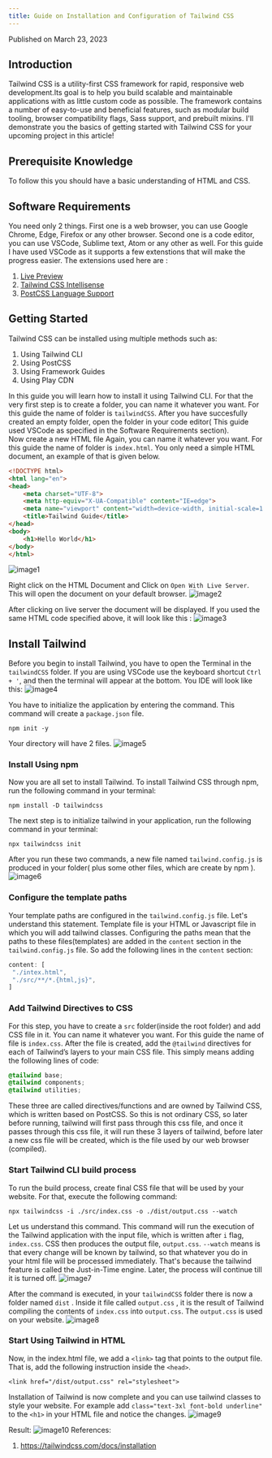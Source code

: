 ```yaml
---
title: Guide on Installation and Configuration of Tailwind CSS
---
```


Published on March 23, 2023

## Introduction

Tailwind CSS is a utility-first CSS framework for rapid, responsive web development.Its goal is to help you build scalable and maintainable applications with as little custom code as possible. The framework contains a number of easy-to-use and beneficial features, such as modular build tooling, browser compatibility flags, Sass support, and prebuilt mixins.
I'll demonstrate you the basics of getting started with Tailwind CSS for your upcoming project in this article!

## Prerequisite Knowledge

To follow this you should have a basic understanding of HTML and CSS.

## Software Requirements

You need only 2 things. First one is a web browser, you can use Google Chrome, Edge, Firefox or any other browser. Second one is a code editor, you can use VSCode, Sublime text, Atom or any other as well. For this guide I have used VSCode as it supports a few extenstions that will make the progress easier. The extensions used here are :

1. [Live Preview](https://marketplace.visualstudio.com/items?itemName=ms-vscode.live-server)
2. [Tailwind CSS Intellisense](https://marketplace.visualstudio.com/items?itemName=bradlc.vscode-tailwindcss)
3. [PostCSS Language Support](https://marketplace.visualstudio.com/items?itemName=csstools.postcss)

## Getting Started

Tailwind CSS can be installed using multiple methods such as:

1. Using Tailwind CLI
2. Using PostCSS
3. Using Framework Guides
4. Using Play CDN

In this guide you will learn how to install it using Tailwind CLI.  For that the very first step is to create a folder, you can name it whatever you want. For this guide the name of folder is `tailwindCSS`.
After you have succesfully created an empty folder, open the folder in your code editor( This guide used VSCode as specified in the Software Requirements section).  
Now create a new HTML file Again, you can name it whatever you want. For this guide the name of folder is `index.html`. You only need a simple HTML document, an example of that is given below.

```html
<!DOCTYPE html>
<html lang="en">
<head>
    <meta charset="UTF-8">
    <meta http-equiv="X-UA-Compatible" content="IE=edge">
    <meta name="viewport" content="width=device-width, initial-scale=1.0">
    <title>Tailwind Guide</title>
</head>
<body>
    <h1>Hello World</h1>
</body>
</html>
```

![image1](\img\docs\webDevelopment\tailwind-installation-guide\1.png)

Right click on the HTML Document and Click on `Open With Live Server`. This will open the document on your default browser.
![image2](\img\docs\webDevelopment\tailwind-installation-guide\2.png)

After clicking on live server the document will be displayed. If you used the same HTML code specified above, it will look like this :
![image3](\img\docs\webDevelopment\tailwind-installation-guide\3.png)

## Install Tailwind

Before you begin to install Tailwind, you have to open the Terminal in the `tailwindCSS` folder. If you are using VSCode use the keyboard shortcut `Ctrl + '`, and then the terminal will appear at the bottom. You IDE will look like this:
![image4](\img\docs\webDevelopment\tailwind-installation-guide\4.png)

You have to initialize the application by entering the command. This command will create a `package.json` file.

```shell
npm init -y
```

Your directory will have 2 files.
![image5](\img\docs\webDevelopment\tailwind-installation-guide\5.png)

### Install Using npm

Now you are all set to install Tailwind. To install Tailwind CSS through npm, run the following command in your terminal:

```shell
npm install -D tailwindcss
```

The next step is to initialize tailwind in your application, run the following command in your terminal:

```shell
npx tailwindcss init
```

After you run these two commands, a new file named `tailwind.config.js` is produced in your folder( plus some other files, which are create by npm ).
![image6](\img\docs\webDevelopment\tailwind-installation-guide\6.png)

### Configure the template paths

Your template paths are configured in the `tailwind.config.js` file. Let's understand this statement.
Template file is your HTML or Javascript file in which you will add tailwind classes. Configuring the paths mean that the paths to these files(templates) are added in the `content` section in the `tailwind.config.js` file. So add the following lines in the `content` section:

```javascript
content: [
 "./intex.html",
 "./src/**/*.{html,js}",
]
```

### Add Tailwind Directives to CSS

For this step, you have to create a `src` folder(inside the root folder) and add CSS file in it.  You can name it whatever you want. For this guide the name of file is `index.css`.
After the file is created, add the `@tailwind` directives for each of Tailwind’s layers to your main CSS file. This simply means adding the following lines of code:

```css
@tailwind base;
@tailwind components;
@tailwind utilities;
```

These three are called directives/functions and are owned by Tailwind CSS, which is written based on PostCSS. So this is not ordinary CSS, so later before running, tailwind will first pass through this css file, and once it passes through this css file, it will run these 3 layers of tailwind, before later a new css file will be created, which is the file used by our web browser (compiled).

### Start Tailwind CLI build process

To run the build process, create final CSS file that will be used by your website. For that, execute the following command:

```shell
npx tailwindcss -i ./src/index.css -o ./dist/output.css --watch
```

Let us understand this command. This command will run the execution of the Tailwind application with the input file, which is written after `i` flag, `index.css`. CSS then produces the output file, `output.css`.  `--watch` means is that every change will be known by tailwind, so that whatever you do in your html file will be processed immediately. That's because the tailwind feature is called the Just-in-Time engine. Later, the process will continue till it is turned off.
![image7](\img\docs\webDevelopment\tailwind-installation-guide\7.png)

After the command is executed, in your `tailwindCSS` folder there is now a folder named `dist` . Inside it file called `output.css` , it is the result of Tailwind compiling the contents of `index.css` into `output.css`. The `output.css`  is used on your website.
![image8](\img\docs\webDevelopment\tailwind-installation-guide\8.png)

### Start Using Tailwind in HTML

Now, in the index.html file, we add a `<link>` tag that points to the output file. That is, add the following instruction inside the `<head>`.

```shell
<link href="/dist/output.css" rel="stylesheet">
```

Installation of Tailwind is now complete and you can use tailwind classes to style your website.
For example add `class="text-3xl font-bold underline"` to the `<h1>` in your HTML file and notice the changes.
![image9](\img\docs\webDevelopment\tailwind-installation-guide\9.png)

Result:
![image10](\img\docs\webDevelopment\tailwind-installation-guide\10.png)
References:

1. <https://tailwindcss.com/docs/installation>
